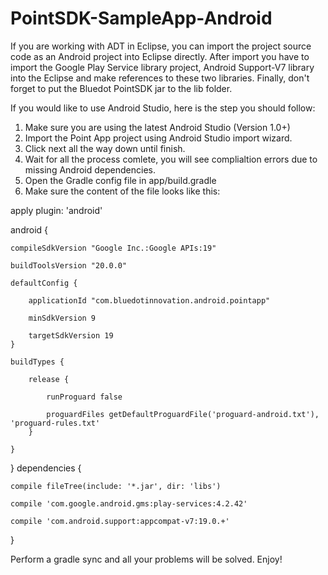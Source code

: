PointSDK-SampleApp-Android
==========================
If you are working with ADT in Eclipse, you can import the project source code as an Android project into Eclipse directly. After import you have to import the Google Play Service library project, Android Support-V7 library into the Eclipse and make references to these two libraries. Finally,  don't forget to put the Bluedot PointSDK jar to the lib folder. 

If you would like to use Android Studio, here is the step you should follow:

1. Make sure you are using the latest Android Studio (Version 1.0+)
2. Import the Point App project using Android Studio import wizard.
3. Click next all the way down until finish. 
4. Wait for all the process comlete, you will see complialtion errors due to missing Android dependencies.
5. Open the Gradle config file in app/build.gradle
6. Make sure the content of the file looks like this:

apply plugin: 'android'

android {

    compileSdkVersion "Google Inc.:Google APIs:19"

    buildToolsVersion "20.0.0"

    defaultConfig {

        applicationId "com.bluedotinnovation.android.pointapp"

        minSdkVersion 9

        targetSdkVersion 19
    }

    buildTypes {

        release {

            runProguard false

            proguardFiles getDefaultProguardFile('proguard-android.txt'), 'proguard-rules.txt'
        }

    }

}
dependencies {

    compile fileTree(include: '*.jar', dir: 'libs')

    compile 'com.google.android.gms:play-services:4.2.42'

    compile 'com.android.support:appcompat-v7:19.0.+'
}

Perform a gradle sync and all your problems will be solved. Enjoy!
